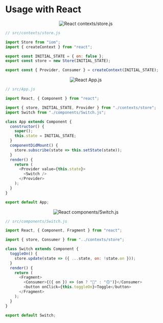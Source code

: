 <!--
  This file was generated by emdaer

  Its template can be found at /Users/flipactual/Dev/iom/.emdaer/docs/React.emdaer.md
-->

<!--
  emdaerHash:52ad36de6d8344fc54de5022b5b6b970
-->

<h1 id="usage-with-react">Usage with React</h1>
<p align="center"><img src="https://raw.githubusercontent.com/okaysoftware/iom/master/images/react-store.png?sanitize=true" alt="React contexts/store.js"></p>


```js
// src/contexts/store.js

import Store from "iom";
import { createContext } from "react";

export const INITIAL_STATE = { on: false };
export const store = new Store(INITIAL_STATE);

export const { Provider, Consumer } = createContext(INITIAL_STATE);
```
<p align="center"><img src="https://raw.githubusercontent.com/okaysoftware/iom/master/images/react-app.png?sanitize=true" alt="React App.js"></p>


```js
// src/App.js

import React, { Component } from "react";

import { store, INITIAL_STATE, Provider } from "./contexts/store";
import Switch from "./components/Switch.js";

class App extends Component {
  constructor() {
    super();
    this.state = INITIAL_STATE;
  }
  componentDidMount() {
    store.subscribe(state => this.setState(state));
  }
  render() {
    return (
      <Provider value={this.state}>
        <Switch />
      </Provider>
    );
  }
}

export default App;
```
<p align="center"><img src="https://raw.githubusercontent.com/okaysoftware/iom/master/images/react-switch.png?sanitize=true" alt="React components/Switch.js"></p>


```js
// src/components/Switch.js

import React, { Component, Fragment } from "react";

import { store, Consumer } from "../contexts/store";

class Switch extends Component {
  toggleOn() {
    store.update(state => ({ ...state, on: !state.on }));
  }
  render() {
    return (
      <Fragment>
        <Consumer>{({ on }) => (on ? "🙂" : "🙃")}</Consumer>
        <button onClick={this.toggleOn}>Toggle</button>
      </Fragment>
    );
  }
}

export default Switch;
```
